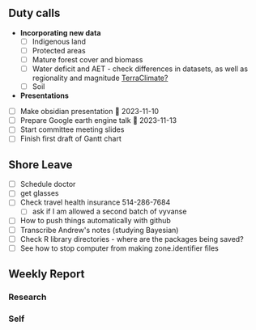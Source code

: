 ## Duty calls
- **Incorporating new data**
	- [ ] Indigenous land
	- [ ] Protected areas
	- [ ] Mature forest cover and biomass
	- [ ] Water deficit and AET - check differences in datasets, as well as regionality and magnitude [TerraClimate?](https://developers.google.com/earth-engine/datasets/catalog/IDAHO_EPSCOR_TERRACLIMATE#bands)
	- [ ] Soil

- **Presentations**
- [ ] Make obsidian presentation 📅 2023-11-10
- [ ] Prepare Google earth engine talk 📅 2023-11-13
- [ ] Start committee meeting slides
- [ ] Finish first draft of Gantt chart

## Shore Leave
- [ ] Schedule doctor
- [ ] get glasses
- [ ] Check travel health insurance 514-286-7684
	- [ ] ask if I am allowed a second batch of vyvanse
- [ ] How to push things automatically with github
- [ ] Transcribe Andrew's notes (studying Bayesian)
- [ ] Check R library directories - where are the packages being saved?
- [ ] See how to stop computer from making zone.identifier files
## Weekly Report
### Research

### Self

